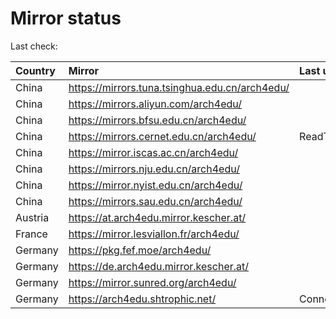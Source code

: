 <script src="./time.js"></script>
# Mirror status
Last check: <script type="text/javascript">localize(1758077943.996781);</script>

|Country|Mirror|Last update|
|:------|:-----|:----------|
|China|https://mirrors.tuna.tsinghua.edu.cn/arch4edu/|<script type="text/javascript">localize(1758048111);</script>|
|China|https://mirrors.aliyun.com/arch4edu/|<script type="text/javascript">localize(1758048111);</script>|
|China|https://mirrors.bfsu.edu.cn/arch4edu/|<script type="text/javascript">localize(1758048111);</script>|
|China|https://mirrors.cernet.edu.cn/arch4edu/|ReadTimeout|
|China|https://mirror.iscas.ac.cn/arch4edu/|<script type="text/javascript">localize(1758048111);</script>|
|China|https://mirrors.nju.edu.cn/arch4edu/|<script type="text/javascript">localize(1757919051);</script>|
|China|https://mirror.nyist.edu.cn/arch4edu/|<script type="text/javascript">localize(1758048111);</script>|
|China|https://mirrors.sau.edu.cn/arch4edu/|<script type="text/javascript">localize(1756795646);</script>|
|Austria|https://at.arch4edu.mirror.kescher.at/|<script type="text/javascript">localize(1756104457);</script>|
|France|https://mirror.lesviallon.fr/arch4edu/|<script type="text/javascript">localize(1756709288);</script>|
|Germany|https://pkg.fef.moe/arch4edu/|<script type="text/javascript">localize(1756104457);</script>|
|Germany|https://de.arch4edu.mirror.kescher.at/|<script type="text/javascript">localize(1756104457);</script>|
|Germany|https://mirror.sunred.org/arch4edu/|<script type="text/javascript">localize(1758048111);</script>|
|Germany|https://arch4edu.shtrophic.net/|ConnectionError|

<script src="./tablefilter/tablefilter.js"></script>
<script src="./table.js"></script>